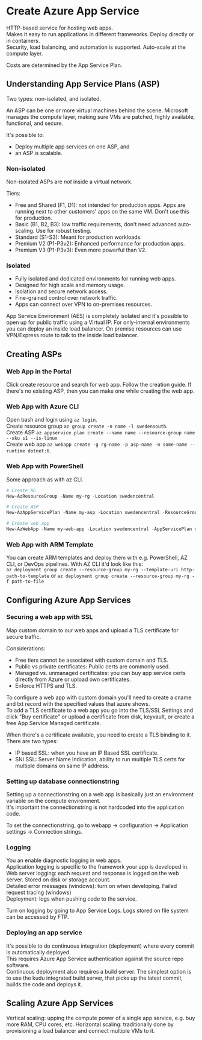 # Create Azure App Service

HTTP-based service for hosting web apps.  
Makes it easy to run applications in different frameworks. Deploy directly or in containers.  
Security, load balancing, and automation is supported. Auto-scale at the compute layer.

Costs are determined by the App Service Plan.

## Understanding App Service Plans (ASP)
Two types: non-isolated, and isolated.  

An ASP can be one or more virtual machines behind the scene. Microsoft manages the compute layer, making sure VMs are patched, highly available, functional, and secure.

It's possible to:
- Deploy multiple app services on one ASP, and
- an ASP is scalable.

### Non-isolated
Non-isolated ASPs are _not_ inside a virtual network.  

Tiers:
- Free and Shared (F1, D1): not intended for production apps. Apps are running next to other customers' apps on the same VM. Don't use this for production.
- Basic (B1, B2, B3): low traffic requirements, don't need advanced auto-scaling. Use for robust testing.
- Standard (S1-S3): Meant for production workloads.
- Premium V2 (P1-P3v2): Enhanced performance for production apps.
- Premium V3 (P1-P3v3): Even more powerful than V2.

### Isolated
- Fully isolated and dedicated environments for running web apps.
- Designed for high scale and memory usage.
- Isolation and secure network access.
- Fine-grained control over network traffic.
- Apps can connect over VPN to on-premises resources.

App Service Environment (AES) is completely isolated and it's possible to open up for public traffic using a Virtual IP. For only-internal environments you can deploy an inside load balancer.
On premise resources can use VPN/Express route to talk to the inside load balancer.

## Creating ASPs
### Web App in the Portal
Click create resource and search for web app.
Follow the creation guide. If there's no existing ASP, then you can make one while creating the web app.

### Web App with Azure CLI
Open bash and login using `az login`.  
Create resource group `az group create -n name -l swedensouth`.  
Create ASP `az appservice plan create --name name --resource-group name --sku s1 --is-linux`  
Create web app `az webapp create -g rg-name -p asp-name -n some-name --runtime dotnet:6`.  

### Web App with PowerShell
Some approach as with az CLI.
```powershell
# Create RG
New-AzResourceGroup -Name my-rg -Location swedencentral

# Create ASP
New-AzAppServicePlan -Name my-asp -Location swedencentral -ResourceGroupName my-rg -Tier S1

# Create web app
New-AzWebApp -Name my-web-app -Location swedencentral -AppServicePlan my-asp -ResourceGroupName my-rg
```

### Web App with ARM Template
You can create ARM templates and deploy them with e.g. PowerShell, AZ CLI, or DevOps pipelines.
With AZ CLI it'd look like this:  
`az deployment group create --resource-group my-rg --template-uri http-path-to-template` or
`az deployment group create --resource-group my-rg -f path-to-file`

## Configuring Azure App Services

### Securing a web app with SSL
Map custom domain to our web apps and upload a TLS certificate for secure traffic.  

Considerations: 
- Free tiers cannot be associated with custom domain and TLS.  
- Public vs private certificates: Public certs are commonly used.
- Managed vs. unmanaged certificates: you can buy app service certs directly from Azure or upload own certificates.
- Enforce HTTPS and TLS.

To configure a web app with custom domain you'll need to create a cname and txt record with the specified values that azure shows.  
To add a TLS certificate to a web app you go into the TLS/SSL Settings and click "Buy certificate" or upload a certificate from disk, keyvault, or create a free App Service Managed certificate.  

When there's a certificate available, you need to create a TLS binding to it. There are two types:
- IP based SSL: when you have an IP Based SSL certificate.
- SNI SSL: Server Name Indication, ability to run multiple TLS certs for multiple domains on same IP address.

### Setting up database connectionstring
Setting up a connectionstring on a web app is basically just an environment variable on the compute environment.  
It's important the connectionstring is not hardcoded into the application code.  

To set the connectionstring, go to webapp -> configuration -> Application settings -> Connection strings.

### Logging
You an enable diagnostic logging in web apps.  
Application logging is specific to the framework your app is developed in.  
Web server logging: each request and response is logged on the web server. Stored on disk or storage account.  
Detailed error messages (windows): turn on when developing.
Failed request tracing (windows)  
Deployment: logs when pushing code to the service.

Turn on logging by going to App Service Logs. Logs stored on file system can be accessed by FTP.

### Deploying an app service
It's possible to do continuous integration (deployment) where every commit is automatically deployed.  
This requires Azure App Service authentication against the source repo software.  
Continuous deployment also requires a build server. The simplest option is to use the kudu integrated build server, that picks up the latest commit, builds the code and deploys it.

## Scaling Azure App Services
Vertical scaling: upping the compute power of a single app service, e.g. buy more RAM, CPU cores, etc.
Horizontal scaling: traditionally done by provisioning a load balancer and connect multiple VMs to it.
